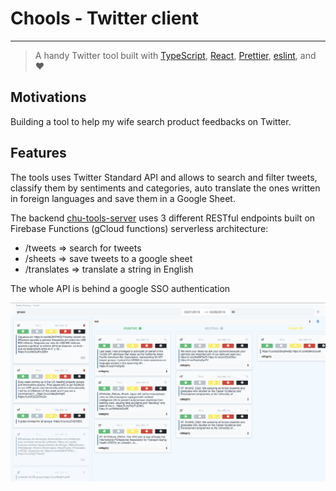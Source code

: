 # Chools - Twitter client

---

> A handy Twitter tool built with [TypeScript](https://www.typescriptlang.org/),
> [React](https://reactjs.org/), [Prettier](https://prettier.io/), [eslint](https://eslint.org/), and ❤️

## Motivations

Building a tool to help my wife search product feedbacks on Twitter.

## Features

The tools uses Twitter Standard API and allows to search and filter tweets, classify them by sentiments and categories, auto translate the ones written in foreign languages and save them in a Google Sheet.

The backend [chu-tools-server](https://github.com/gairal/chu-tools-server) uses 3 different RESTful endpoints built on Firebase Functions (gCloud functions) serverless architecture:

- /tweets => search for tweets
- /sheets => save tweets to a google sheet
- /translates => translate a string in English

The whole API is behind a google SSO authentication

![Screen Shot](/docs/screenshot.png)
